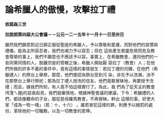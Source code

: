 # 論希臘人的傲慢，攻擊拉丁禮


**依諾森三世**

**拉脫朗第四屆大公會議－－公元一二一五年十一月十一日至卅日**





雖然我們願意對近日歸正服從聖座的希臘人，予以尊敬和愛護，而對他們的習慣與禮儀，能為主所容忍者，我們也竭力予以容忍；但在
這些產生救靈危險而危及教會尊榮的事上，我們不願意也不應該予以容。事實上，在希臘教會，連同他們的一些同黨同情的人，脫離宗座的管轄之後，希臘人開始厭
惡拉丁（教會）人；在他們所做的許多不義的事件中，竟有這樣的事情發生：若拉丁禮的司鐸，在他們（希臘禮人）的祭台上舉祭，那麼，他們便認為祭台受到污
染，非先予以洗滌，決不在那祭台上舉行祭祀；那為拉丁禮人授洗的信友，他們竟敢冒昧地，再要授予洗禮；而且，據我們所知，有人竟不怕這樣實行了。為此，我
們為了從天主的教會堮灠ㄟ握j的惡表起見，我們就審慎地，根據神聖會議的建議，下令：希臘禮的人們，都該像聽命的子女，服從慈母羅馬教會，不再冒昧，幹出
這樣的事，好使大家「成為一牧一棧」（若：十，十六） 。誰若冒犯這樣的罪，則應予以絕罰的處份，革除他的一切職務，以及一切教會的恩俸。

